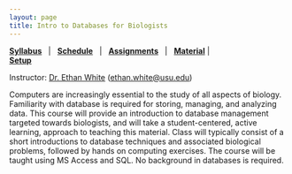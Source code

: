 ```yaml
---
layout: page
title: Intro to Databases for Biologists
---
```


**[Syllabus](/syllabus/databases-syllabus)**   |  
**[Schedule](/syllabus/databases-schedule)**   |  
**[Assignments](/assignments)**   |  
**[Material](/material/databases-material)**   |  
**[Setup](/computer-setup)**

Instructor: [Dr. Ethan White](whitelab.weecology.org)
(ethan.white@usu.edu)

Computers are increasingly essential to the study of all aspects of
biology. Familiarity with database is required for storing, managing, and
analyzing data. This course will provide an introduction to database management
targeted towards biologists, and will take a student-centered, active learning,
approach to teaching this material. Class will typically consist of a short
introductions to database techniques and associated biological problems,
followed by hands on computing exercises. The course will be taught using MS
Access and SQL. No background in databases is required.
